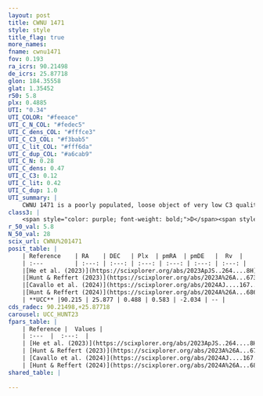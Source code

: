 ```yaml
---
layout: post
title: CWNU 1471
style: style
title_flag: true
more_names: 
fname: cwnu1471
fov: 0.193
ra_icrs: 90.21498
de_icrs: 25.87718
glon: 184.35558
glat: 1.35452
r50: 5.8
plx: 0.4885
UTI: "0.34"
UTI_COLOR: "#feeace"
UTI_C_N_COL: "#fedec5"
UTI_C_dens_COL: "#fffce3"
UTI_C_C3_COL: "#f3bab5"
UTI_C_lit_COL: "#fff6da"
UTI_C_dup_COL: "#a6cab9"
UTI_C_N: 0.28
UTI_C_dens: 0.47
UTI_C_C3: 0.12
UTI_C_lit: 0.42
UTI_C_dup: 1.0
UTI_summary: |
    CWNU 1471 is a poorly populated, loose object of very low C3 quality. It was recently reported in the literature.
class3: |
    <span style="color: purple; font-weight: bold;">D</span><span style="color: red; font-weight: bold;">C</span>
r_50_val: 5.8
N_50_val: 28
scix_url: CWNU%201471
posit_table: |
    | Reference    | RA    | DEC   | Plx  | pmRA  | pmDE   |  Rv  |
    | :---         | :---: | :---: | :---: | :---: | :---: | :---: |
    |[He et al. (2023)](https://scixplorer.org/abs/2023ApJS..264....8H) | 90.205 | 25.868 | 0.488 | 0.583 | -2.036 | -- |
    |[Hunt & Reffert (2023)](https://scixplorer.org/abs/2023A%26A...673A.114H) | 90.286 | 25.951 | 0.488 | 0.594 | -2.021 | -- |
    |[Cavallo et al. (2024)](https://scixplorer.org/abs/2024AJ....167...12C) | 90.208 | 25.913 | 0.49 | -- | -- | -- |
    |[Hunt & Reffert (2024)](https://scixplorer.org/abs/2024A%26A...686A..42H) | 90.286 | 25.951 | 0.488 | 0.594 | -2.021 | -- |
    | **UCC** |90.215 | 25.877 | 0.488 | 0.583 | -2.034 | -- | 
cds_radec: 90.21498,+25.87718
carousel: UCC_HUNT23
fpars_table: |
    | Reference |  Values |
    | :---  |  :---:  |
    | [He et al. (2023)](https://scixplorer.org/abs/2023ApJS..264....8H) | `A0=1.6, m-M=11.55, logAge=7.45` |
    | [Hunt & Reffert (2023)](https://scixplorer.org/abs/2023A%26A...673A.114H) | `AV50=1.267, diffAV50=0.635, MOD50=11.434, logAge50=7.892` |
    | [Cavallo et al. (2024)](https://scixplorer.org/abs/2024AJ....167...12C) | `AV50=1.21, dMod50=11.36, logAge50=7.79, [Fe/H]50=-0.08` |
    | [Hunt & Reffert (2024)](https://scixplorer.org/abs/2024A%26A...686A..42H) | `MassJ=104.918` |
shared_table: |
    
---
```

